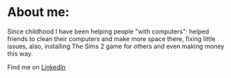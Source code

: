 # **About me:**

Since childhood I have been helping people "with computers": helped friends to clean their computers and make more space there, fixing little issues, also, installing The Sims 2 game for others and even making money this way.

Find me on [LinkedIn](https://www.linkedin.com/in/vikontrimaite/)  
